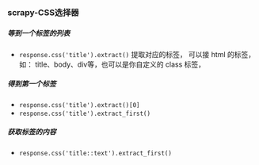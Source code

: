 ### scrapy-CSS选择器





##### 等到一个标签的列表

-   `response.css('title').extract()` 提取对应的标签， 可以接 html 的标签， 如： title、body、div等，也可以是你自定义的 class 标签，

##### 得到第一个标签

-   `response.css('title').extract()[0]`
-   `response.css('title').extract_first()`

##### 获取标签的内容

-   `response.css('title::text').extract_first()`

